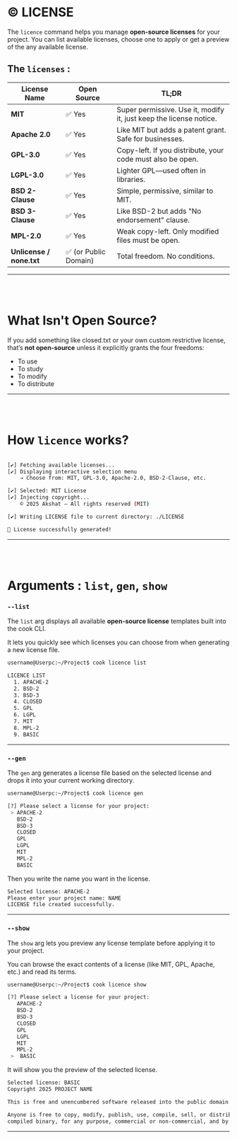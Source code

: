 # © LICENSE

The ```licence``` command helps you manage **open-source licenses** for your project.
You can list available licenses, choose one to apply or get a preview of the any available license.

## The ```licenses``` :

| License Name             | Open Source          | TL;DR                                                              |
| ------------------------ | -------------------- | ------------------------------------------------------------------ |
| **MIT**                  | ✅ Yes                | Super permissive. Use it, modify it, just keep the license notice. |
| **Apache 2.0**           | ✅ Yes                | Like MIT but adds a patent grant. Safe for businesses.             |
| **GPL-3.0**              | ✅ Yes                | Copy-left. If you distribute, your code must also be open.         |
| **LGPL-3.0**             | ✅ Yes                | Lighter GPL—used often in libraries.                               |
| **BSD 2-Clause**         | ✅ Yes                | Simple, permissive, similar to MIT.                                |
| **BSD 3-Clause**         | ✅ Yes                | Like BSD-2 but adds "No endorsement" clause.                       |
| **MPL-2.0**              | ✅ Yes                | Weak copy-left. Only modified files must be open.                  |
| **Unlicense / none.txt** | ✅ (or Public Domain) | Total freedom. No conditions.                                      |

<hr>
<br>
<br>

#  What Isn't Open Source?
If you add something like closed.txt or your own custom restrictive license, that’s **not open-source** unless it explicitly grants the four freedoms:

* To use
* To study
* To modify
* To distribute

<hr>
<br>
<br>

# How ```licence``` works?

```bash

[✔] Fetching available licenses...
[✔] Displaying interactive selection menu
    → Choose from: MIT, GPL-3.0, Apache-2.0, BSD-2-Clause, etc.

[✔] Selected: MIT License
[✔] Injecting copyright...
    © 2025 Akshat – All rights reserved (MIT)

[✔] Writing LICENSE file to current directory: ./LICENSE

📄 License successfully generated!

```
<hr>
<br>
<br>

# Arguments : ```list```, ```gen```, ```show```

### ```--list```
The ```list``` arg displays all available **open-source license** templates built into the cook CLI.

It lets you quickly see which licenses you can choose from when generating a new license file.
```bash
username@Userpc:~/Project$ cook licence list

LICENCE LIST
  1. APACHE-2
  2. BSD-2
  3. BSD-3
  4. CLOSED
  5. GPL
  6. LGPL
  7. MIT
  8. MPL-2
  9. BASIC
```
<hr>

### ```--gen```

The ```gen``` arg generates a license file based on the selected license and drops it into your current working directory.

```bash
username@Userpc:~/Project$ cook licence gen

[?] Please select a license for your project: 
 > APACHE-2
   BSD-2
   BSD-3
   CLOSED
   GPL
   LGPL
   MIT
   MPL-2
   BASIC
```
Then you write the name you want in the license.
```bash
Selected license: APACHE-2
Please enter your project name: NAME
LICENSE file created successfully.
```
<hr>

### ```--show```
The ```show``` arg lets you preview any license template before applying it to your project.

You can browse the exact contents of a license (like MIT, GPL, Apache, etc.) and read its terms.

```bash
username@Userpc:~/Project$ cook licence show

[?] Please select a license for your project: 
   APACHE-2
   BSD-2
   BSD-3
   CLOSED
   GPL
   LGPL
   MIT
   MPL-2
 >  BASIC
```
It will show you the preview of the selected license.
```bash
Selected license: BASIC
Copyright 2025 PROJECT NAME                                                                                                     

This is free and unencumbered software released into the public domain.                                                         

Anyone is free to copy, modify, publish, use, compile, sell, or distribute this software, either in source code form or as a    
compiled binary, for any purpose, commercial or non-commercial, and by any means......................
```
<hr>